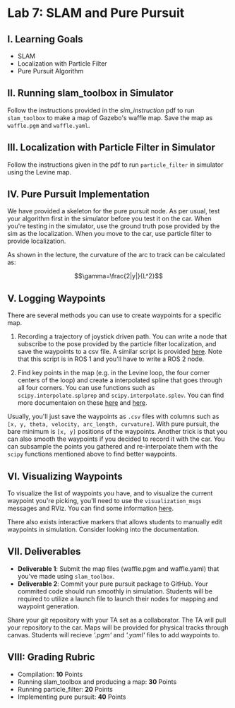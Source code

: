 # Lab 7: SLAM and Pure Pursuit

## I. Learning Goals

- SLAM
- Localization with Particle Filter
- Pure Pursuit Algorithm

## II. Running slam_toolbox in Simulator

Follow the instructions provided in the *sim_instruction* pdf to run
`slam_toolbox` to make a map of Gazebo's waffle map. Save the map as
`waffle.pgm` and `waffle.yaml`.

## III. Localization with Particle Filter in Simulator

Follow the instructions given in the pdf to run `particle_filter` in
simulator using the Levine map.

## IV. Pure Pursuit Implementation

We have provided a skeleton for the pure pursuit node. As per usual,
test your algorithm first in the simulator before you test it on the
car. When you're testing in the simulator, use the ground truth pose
provided by the sim as the localization. When you move to the car, use
particle filter to provide localization. 

As shown in the lecture, the curvature of the arc to track
can be calculated as:

<!-- ![](https://latex.codecogs.com/svg.latex?\gamma=\frac{2|y|}{L^2}) -->
$$\gamma=\frac{2|y|}{L^2}$$

## V. Logging Waypoints

There are several methods you can use to create waypoints for a
specific map. 

1. Recording a trajectory of joystick driven path. You can write a
   node that subscribe to the pose provided by the particle filter
   localization, and save the waypoints to a csv file. A similar
   script is provided
   [here](https://github.com/f1tenth/f1tenth_labs/blob/main/waypoint_logger/scripts/waypoint_logger.py). Note
   that this script is in ROS 1 and you'll have to write a ROS 2 node. 

2. Find key points in the map (e.g. in the Levine loop, the four
   corner centers of the loop) and create a interpolated spline that
   goes through all four corners. You can use functions such as
   `scipy.interpolate.splprep` and `scipy.interpolate.splev`. You can
   find more documentaion on these
   [here](https://docs.scipy.org/doc/scipy/reference/generated/scipy.interpolate.splprep.html)
   and
   [here](https://docs.scipy.org/doc/scipy/reference/generated/scipy.interpolate.splev.html#scipy.interpolate.splev). 

Usually, you'll just save the waypoints as `.csv` files with columns
such as `[x, y, theta, velocity, arc_length, curvature]`. With pure
pursuit, the bare minimum is `[x, y]` positions of the
waypoints. Another trick is that you can also smooth the waypoints if
you decided to record it with the car. You can subsample the points
you gathered and re-interpolate them with the `scipy` functions
mentioned above to find better waypoints. 

## VI. Visualizing Waypoints

To visualize the list of waypoints you have, and to visualize the
current waypoint you're picking, you'll need to use the
`visualization_msgs` messages and RViz. You can find some information
[here](http://wiki.ros.org/rviz/DisplayTypes/Marker). 

There also exists interactive markers that allows students to manually
edit waypoints in simulation. Consider looking into the documentation.

## VII. Deliverables

- **Deliverable 1**: Submit the map files (waffle.pgm and waffle.yaml)
  that you've made using `slam_toolbox`. 
- **Deliverable 2**: Commit your pure pursuit package to GitHub. Your
  commited code should run smoothly in simulation. Students will be
  required to utilize a launch file to launch their
  nodes for mapping and waypoint generation. 

Share your git repository with your TA set as a collaborator. The TA
will pull your repository to the car. Maps will be provided for
physical tracks
through canvas. Students will recieve *'.pgm'* and *'.yaml'* files to
add waypoints to. 

## VIII: Grading Rubric
- Compilation: **10** Points
- Running slam_toolbox and producing a map: **30** Points
- Running particle_filter: **20** Points
- Implementing pure pursuit: **40** Points

